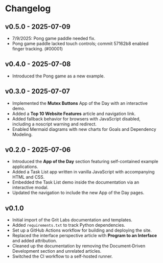 # Changelog

## v0.5.0 - 2025-07-09

- 7/9/2025: Pong game paddle needed fix.
- Pong game paddle lacked touch controls; commit 57162b8 enabled finger tracking. (#00001)

## v0.4.0 - 2025-07-08

- Introduced the Pong game as a new example.

## v0.3.0 - 2025-07-07

- Implemented the **Mutex Buttons** App of the Day with an interactive demo.
- Added a **Top 10 Website Features** article and navigation link.
- Added fallback behavior for browsers with JavaScript disabled, including a noscript warning and redirect.
- Enabled Mermaid diagrams with new charts for Goals and Dependency Modeling.

## v0.2.0 - 2025-07-06

- Introduced the **App of the Day** section featuring self-contained example applications.
- Added a Task List app written in vanilla JavaScript with accompanying HTML and CSS.
- Embedded the Task List demo inside the documentation via an interactive modal.
- Updated the navigation to include the new App of the Day pages.

## v0.1.0

- Initial import of the Grit Labs documentation and templates.
- Added `requirements.txt` to track Python dependencies.
- Set up a GitHub Actions workflow for building and deploying the site.
- Replaced the interface perspective article with **Program to an Interface** and added attribution.
- Cleaned up the documentation by removing the Document‑Driven Development section and unrelated articles.
- Switched the CI workflow to a self-hosted runner.


